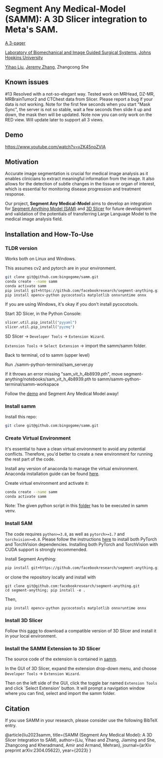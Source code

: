 # Segment Any Medical-Model (SAMM): A 3D Slicer integration to Meta's SAM.

[A 3-pager](https://arxiv.org/abs/2304.05622)

[Laboratory of Biomechanical and Image Guided Surgical Systems](https://bigss.lcsr.jhu.edu/), [Johns Hopkins University](https://www.jhu.edu/)

[Yihao Liu](https://yihao.one/), [Jeremy Zhang](https://jeremyzz830.github.io/), Zhangcong She

## Known issues
#13 Resolved with a not-so-elegant way. Tested work on MRHead, DZ-MR, MRBrainTumor2 and CTChest data from Slicer. Please report a bug if your data is not working. Note for the first few seconds when you start "Mask Sync", the server is not so stable, wait a few seconds then slide it up and down, the mask then will be updated. Note now you can only work on the RED view. Will update later to support all 3 views.

## Demo

https://www.youtube.com/watch?v=vZK45noZVIA

## Motivation

Accurate image segmentation is crucial for medical image analysis as it enables clinicians to extract meaningful information from the image. It also allows for the detection of subtle changes in the tissue or organ of interest, which is essential for monitoring disease progression and treatment response. 

Our project, **Segment Any Medical-Model** aims to develop an integration for [Segment Anything Model (SAM)](https://github.com/facebookresearch/segment-anything) and [3D Slicer](https://www.slicer.org/) for future development and validation of the potentials of transferring Large Language Model to the medical image analysis field.

## Installation and How-To-Use

### TLDR version

Works both on Linux and Windows.

This assumes cv2 and pytorch are in your environment.

```bash
git clone git@github.com:bingogome/samm.git
conda create --name samm
conda activate samm
pip install git+https://github.com/facebookresearch/segment-anything.git
pip install opencv-python pycocotools matplotlib onnxruntime onnx
```
If you are using Windows, it's okay if you don't install pycocotools.

Start 3D Slicer, in the Python Console:

```python
slicer.util.pip_install("pyyaml")
slicer.util.pip_install("pyzmq")
```

SD Slicer -> `Developer Tools` &rarr; `Extension Wizard`.

`Extension Tools` -> `Select Extension` -> import the samm/samm folder. 

Back to terminal, cd to samm (upper level)

Run ./samm-python-terminal/sam_server.py

If it throws an error missing "sam_vit_h_4b8939.pth", move segment-anything/notebooks/sam_vit_h_4b8939.pth to samm/samm-python-terminal/samm-workspace

Follow the [demo](https://www.youtube.com/watch?v=vZK45noZVIA) and Segment Any Medical Model away!

### Install samm

Install this repo:

```bash
git clone git@github.com:bingogome/samm.git
```
### Create Virtual Environment

It's essential to have a clean virtual environment to avoid any potential conflicts. Therefore, you'd better to create a new environment for running the rest part of the code.

Install any version of anaconda to manage the virtual environment. Anaconda installation guide can be found [here](https://docs.anaconda.com/anaconda/install/).

Create virtual environment and activate it:

```bash
conda create --name samm
conda activate samm
```

Note: The given python script in this [folder](/samm-python-terminal) has to be executed in samm venv.

### Install SAM

The code requires `python>=3.8`, as well as `pytorch>=1.7` and `torchvision>=0.8`. Please follow the instructions [here](https://pytorch.org/get-started/locally/) to install both PyTorch and TorchVision dependencies. Installing both PyTorch and TorchVision with CUDA support is strongly recommended.

Install Segment Anything:

```bash
pip install git+https://github.com/facebookresearch/segment-anything.git
```

or clone the repository locally and install with

```
git clone git@github.com:facebookresearch/segment-anything.git
cd segment-anything; pip install -e .
```

Then,

```
pip install opencv-python pycocotools matplotlib onnxruntime onnx
```

### Install 3D Slicer

Follow this [page](https://slicer.readthedocs.io/en/latest/user_guide/getting_started.html) to download a compatible version of 3D Slicer and install it in your local environment.

### Install the SAMM Extension to 3D Slicer

The source code of the extension is contained in [samm](/samm).

In the GUI of 3D Slicer, expand the extension drop-down menu, and choose `Developer Tools` &rarr; `Extension Wizard`.

Then on the left side of the GUI, click the toggle bar named `Extension Tools` and click `Select Extension' button. It will prompt a navigation window where you can find, select and import the samm folder. 

## Citation 
If you use SAMM in your research, please consider use the following BibTeX entry.

@article{liu2023samm,
  title={SAMM (Segment Any Medical Model): A 3D Slicer Integration to SAM},
  author={Liu, Yihao and Zhang, Jiaming and She, Zhangcong and Kheradmand, Amir and Armand, Mehran},
  journal={arXiv preprint arXiv:2304.05622},
  year={2023}
}


